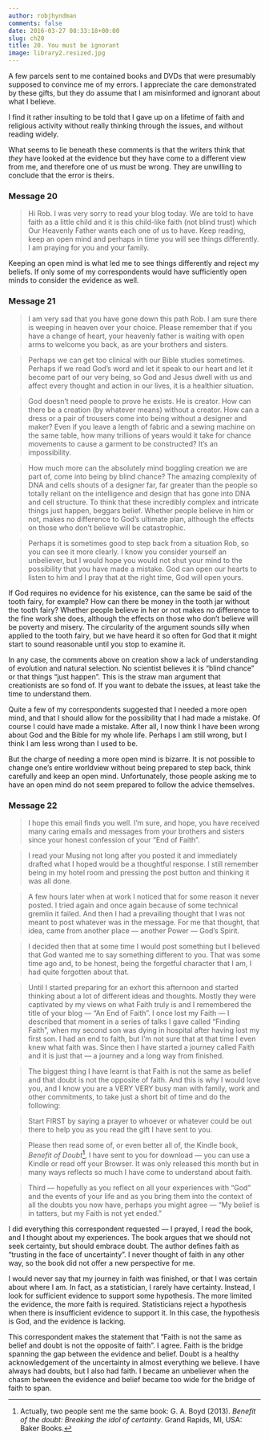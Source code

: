 ```yaml
---
author: robjhyndman
comments: false
date: 2016-03-27 08:33:18+00:00
slug: ch20
title: 20. You must be ignorant
image: library2.resized.jpg
---
```


A few parcels sent to me contained books and DVDs that were presumably supposed to convince me of my errors. I appreciate the care demonstrated by these gifts, but they do assume that I am misinformed and ignorant about what I believe.

I find it rather insulting to be told that I gave up on a lifetime of faith and religious activity without really thinking through the issues, and without reading widely.

What seems to lie beneath these comments is that the writers think that _they_ have looked at the evidence but they have come to a different view from me, and therefore one of us must be wrong. They are unwilling to conclude that the error is theirs.


### Message 20



>Hi Rob. I was very sorry to read your blog today. We are told to have faith as a little child and it is this child-like faith (not blind trust) which Our Heavenly Father wants each one of us to have. Keep reading, keep an open mind and perhaps in time you will see things differently. I am praying for you and your family.

Keeping an open mind is what led me to see things differently and reject my beliefs. If only some of my correspondents would have sufficiently open minds to consider the evidence as well.

### Message 21

>I am very sad that you have gone down this path Rob. I am sure there is weeping in heaven over your choice. Please remember that if you have a change of heart, your heavenly father is waiting with open arms to welcome you back, as are your brothers and sisters.

>Perhaps we can get too clinical with our Bible studies sometimes. Perhaps if we read God’s word and let it speak to our heart and let it become part of our very being, so God and Jesus dwell with us and affect every thought and action in our lives, it is a healthier situation.

>God doesn’t need people to prove he exists. He is creator. How can there be a creation (by whatever means) without a creator. How can a dress or a pair of trousers come into being without a designer and maker? Even if you leave a length of fabric and a sewing machine on the same table, how many trillions of years would it take for chance movements to cause a garment to be constructed? It’s an impossibility.

>How much more can the absolutely mind boggling creation we are part of, come into being by blind chance? The amazing complexity of DNA and cells shouts of a designer far, far greater than the people so totally reliant on the intelligence and design that has gone into DNA and cell structure. To think that these incredibly complex and intricate things just happen, beggars belief. Whether people believe in him or not, makes no difference to God’s ultimate plan, although the effects on those who don’t believe will be catastrophic.

>Perhaps it is sometimes good to step back from a situation Rob, so you can see it more clearly. I know you consider yourself an unbeliever, but I would hope you would not shut your mind to the possibility that you have made a mistake. God can open our hearts to listen to him and I pray that at the right time, God will open yours.


If God requires no evidence for his existence, can the same be said of the tooth fairy, for example? How can there be money in the tooth jar without the tooth fairy? Whether people believe in her or not makes no difference to the fine work she does, although the effects on those who don’t believe will be poverty and misery. The circularity of the argument sounds silly when applied to the tooth fairy, but we have heard it so often for God that it might start to sound reasonable until you stop to examine it.

In any case, the comments above on creation show a lack of understanding of evolution and natural selection. No scientist believes it is “blind chance” or that things “just happen”. This is the straw man argument that creationists are so fond of. If you want to debate the issues, at least take the time to understand them.

Quite a few of my correspondents suggested that I needed a more open mind, and that I should allow for the possibility that I had made a mistake. Of course I could have made a mistake. After all, I now think I have been wrong about God and the Bible for my whole life. Perhaps I am still wrong, but I think I am less wrong than I used to be.

But the charge of needing a more open mind is bizarre. It is not possible to change one’s entire worldview without being prepared to step back, think carefully and keep an open mind. Unfortunately, those people asking me to have an open mind do not seem prepared to follow the advice themselves.


### Message 22


>I hope this email finds you well. I’m sure, and hope, you have received many caring emails and messages from your brothers and sisters since your honest confession of your “End of Faith”.

>I read your Musing not long after you posted it and immediately drafted what I hoped would be a thoughtful response. I still remember being in my hotel room and pressing the post button and thinking it was all done.

>A few hours later when at work I noticed that for some reason it never posted. I tried again and once again because of some technical gremlin it failed. And then I had a prevailing thought that I was not meant to post whatever was in the message. For me that thought, that idea, came from another place — another Power — God’s Spirit.

>I decided then that at some time I would post something but I believed that God wanted me to say something different to you. That was some time ago and, to be honest, being the forgetful character that I am, I had quite forgotten about that.

>Until I started preparing for an exhort this afternoon and started thinking about a lot of different ideas and thoughts. Mostly they were captivated by my views on what Faith truly is and I remembered the title of your blog — “An End of Faith”. I once lost my Faith — I described that moment in a series of talks I gave called “Finding Faith”, when my second son was dying in hospital after having lost my first son. I had an end to faith, but I’m not sure that at that time I even knew what faith was. Since then I have started a journey called Faith and it is just that — a journey and a long way from finished.

>The biggest thing I have learnt is that Faith is not the same as belief and that doubt is not the opposite of faith. And this is why I would love you, and I know you are a VERY VERY busy man with family, work and other commitments, to take just a short bit of time and do the following:

>Start FIRST by saying a prayer to whoever or whatever could be out there to help you as you read the gift I have sent to you.

>Please then read some of, or even better all of, the Kindle book, _Benefit of Doubt_[^1], I have sent to you for download — you can use a Kindle or read off your Browser. It was only released this month but in many ways reflects so much I have come to understand about faith.

>Third — hopefully as you reflect on all your experiences with “God” and the events of your life and as you bring them into the context of all the doubts you now have, perhaps you might agree — “My belief is in tatters, but my Faith is not yet ended.”


I did everything this correspondent requested — I prayed, I read the book, and I thought about my experiences. The book argues that we should not seek certainty, but should embrace doubt. The author defines faith as “trusting in the face of uncertainty”. I never thought of faith in any other way, so the book did not offer a new perspective for me.

I would never say that my journey in faith was finished, or that I was certain about where I am. In fact, as a statistician, I rarely have certainty. Instead, I look for sufficient evidence to support some hypothesis. The more limited the evidence, the more faith is required. Statisticians reject a hypothesis when there is insufficient evidence to support it. In this case, the hypothesis is God, and the evidence is lacking.

This correspondent makes the statement that “Faith is not the same as belief and doubt is not the opposite of faith”. I agree. Faith is the bridge spanning the gap between the evidence and belief. Doubt is a healthy acknowledgement of the uncertainty in almost everything we believe. I have always had doubts, but I also had faith. I became an unbeliever when the chasm between the evidence and belief became too wide for the bridge of faith to span.



[^1]: Actually, two people sent me the same book: G. A. Boyd (2013). _Benefit of the doubt: Breaking the idol of certainty_. Grand Rapids, MI, USA: Baker Books.
